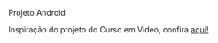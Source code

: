 Projeto Android 

Inspiração do projeto do Curso em Video, confira <a href="https://iasmincqfernandes.github.io/Projeto-Android/">aqui!</a>
